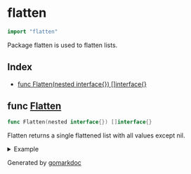 <!-- Code generated by gomarkdoc. DO NOT EDIT -->

# flatten

```go
import "flatten"
```

Package flatten is used to flatten lists\.

## Index

- [func Flatten(nested interface{}) []interface{}](<#func-flatten>)


## func [Flatten](<https://github.com/vpayno/exercism-workspace/blob/main/go/flatten-array/flatten_array.go#L17>)

```go
func Flatten(nested interface{}) []interface{}
```

Flatten returns a single flattened list with all values except nil\.

<details><summary>Example</summary>
<p>

```go
{
	input := []interface{}{1, []interface{}{2, 3, 4, 5, interface{}(nil), 6, 7}, 8, interface{}(nil)}
	fmt.Printf("%#v\n", Flatten(input))

}
```

#### Output

```
[]interface {}{1, 2, 3, 4, 5, 6, 7, 8}
```

</p>
</details>



Generated by [gomarkdoc](<https://github.com/princjef/gomarkdoc>)

